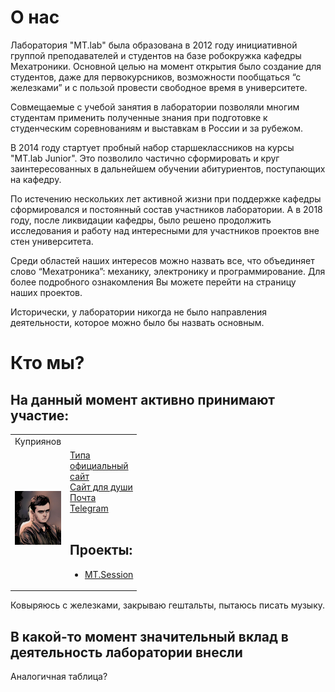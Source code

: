 ---
---

# О нас

Лаборатория "MT.lab" была образована в 2012 году инициативной группой преподавателей и студентов на базе робокружка кафедры Мехатроники. Основной целью на момент открытия было создание для студентов, даже для первокурсников, возможности пообщаться “с железками” и с пользой провести свободное время в университете.

Совмещаемые с учебой занятия в лаборатории позволяли многим студентам применить полученные знания при подготовке к студенческим соревнованиям и выставкам в России и за рубежом.

В 2014 году стартует пробный набор старшеклассников на курсы "MT.lab Junior". Это позволило частично сформировать и круг заинтересованных в дальнейшем обучении абитуриентов, поступающих на кафедру.

По истечению нескольких лет активной жизни при поддержке кафедры сформировался и постоянный состав участников лаборатории. А в 2018 году, после ликвидации кафедры, было решено продолжить исследования и работу над интересными для участников проектов вне стен университета.

Среди областей наших интересов можно назвать все, что объединяет слово “Мехатроника”: механику, электронику и программирование. Для более подробного ознакомления Вы можете перейти на страницу наших проектов.

Исторически, у лаборатории никогда не было направления деятельности, которое можно было бы назвать основным.

# Кто мы?

## На данный момент активно принимают участие:
<table style="width:40%">
    <tr>
        <td style="width:20% align:center">
            Куприянов
        </td>
        <td style="width:20% align:center">
        </td>
    </tr>
    <tr>
        <td>
        <img src="ku.jpeg" width="100%" height="100%">
        </td>
        <td>
            <a href="https://kuprianov.su">Типа официальный сайт</a><br>
            <a href="https://mexatronik.ru">Сайт для души</a><br>
            <a href="mailto:dmitry@kuprianov.su">Почта</a><br>
            <a href="https://t.me/ku_dmitry">Telegram</a><br>
            <br>
            <h2>Проекты:</h2>
            <ul>
                <li><a href="/projects/mt-session">MT.Session</a></li>
            </ul>
        </td>
    </tr>
</table>
 Ковыряюсь с железками, закрываю гештальты, пытаюсь писать музыку.



## В какой-то момент значительный вклад в деятельность лаборатории внесли

Аналогичная таблица?

